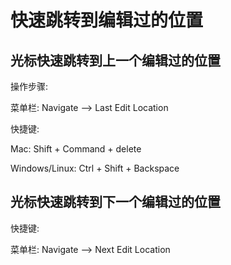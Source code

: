 # 快速跳转到编辑过的位置

## 光标快速跳转到上一个编辑过的位置

操作步骤:

菜单栏: Navigate —&gt; Last Edit Location

快捷键:

Mac: Shift + Command + delete

Windows\/Linux: Ctrl + Shift + Backspace

## 光标快速跳转到下一个编辑过的位置

快捷键:

菜单栏: Navigate —&gt; Next Edit Location

